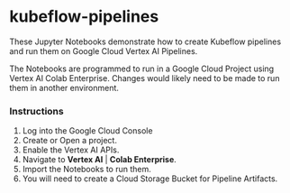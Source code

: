 # kubeflow-pipelines
 
 These Jupyter Notebooks demonstrate how to create Kubeflow pipelines and run them on Google Cloud Vertex AI Pipelines.

The Notebooks are programmed to run in a Google Cloud Project using Vertex AI Colab Enterprise. Changes would likely need to be made to run them in another environment. 

### Instructions
1. Log into the Google Cloud Console
2. Create or Open a project. 
3. Enable the Vertex AI APIs.
4. Navigate to __Vertex AI__ | __Colab Enterprise__.
5. Import the Notebooks to run them.
6. You will need to create a Cloud Storage Bucket for Pipeline Artifacts. 